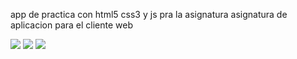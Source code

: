 app de practica  con  html5 css3 y js pra la asignatura asignatura de aplicacion para el cliente web

[![](https://i.postimg.cc/Bn05vQ8j/images-1-removebg-preview.png)](https://postimg.cc/RNgJsmLm)
[![](https://i.postimg.cc/y8ym349v/css3-removebg-preview.png)](https://postimg.cc/yDWg2GLZ)
[![](https://i.postimg.cc/gkRqd609/images-removebg-preview.png)](https://postimg.cc/SJSzfR8V)


